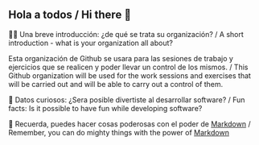 ## Hola a todos / Hi there 👋

🙋‍♀️ Una breve introducción: ¿de qué se trata su organización? / A short introduction - what is your organization all about?

Esta organización de Github se usara para las sesiones de trabajo y ejercicios que se realicen y poder llevar un control de los mismos. /
This Github organization will be used for the work sessions and exercises that will be carried out and will be able to carry out a control of them.

🍿 Datos curiosos: ¿Sera posible divertiste al desarrollar software? / Fun facts: Is it possible to have fun while developing software?

🧙 Recuerda, puedes hacer cosas poderosas con el poder de [Markdown](https://docs.github.com/github/writing-on-github/getting-started-with-writing-and-formatting-on-github/basic-writing-and-formatting-syntax) / Remember, you can do mighty things with the power of [Markdown](https://docs.github.com/github/writing-on-github/getting-started-with-writing-and-formatting-on-github/basic-writing-and-formatting-syntax)
<!--
**Here are some ideas to get you started:**
🌈 Contribution guidelines - how can the community get involved?
👩‍💻 Useful resources - where can the community find your docs? Is there anything else the community should know?
-->
